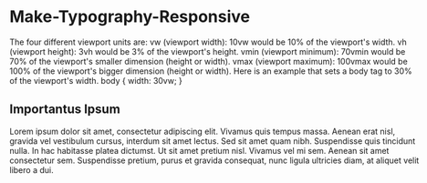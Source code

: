 # Make-Typography-Responsive
The four different viewport units are:  vw (viewport width): 10vw would be 10% of the viewport's width. vh (viewport height): 3vh would be 3% of the viewport's height. vmin (viewport minimum): 70vmin would be 70% of the viewport's smaller dimension (height or width). vmax (viewport maximum): 100vmax would be 100% of the viewport's bigger dimension (height or width). Here is an example that sets a body tag to 30% of the viewport's width.  body { width: 30vw; }
<style>
h2 { width: 80vw; }
 p { width: 75vw; }
</style>

<h2>Importantus Ipsum</h2>
<p>Lorem ipsum dolor sit amet, consectetur adipiscing elit. Vivamus quis tempus massa. Aenean erat nisl, gravida vel vestibulum cursus, interdum sit amet lectus. Sed sit amet quam nibh. Suspendisse quis tincidunt nulla. In hac habitasse platea dictumst. Ut sit amet pretium nisl. Vivamus vel mi sem. Aenean sit amet consectetur sem. Suspendisse pretium, purus et gravida consequat, nunc ligula ultricies diam, at aliquet velit libero a dui.</p>
